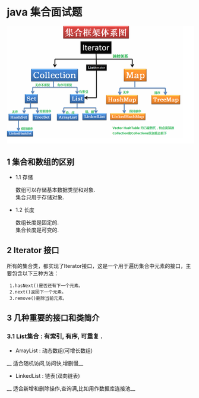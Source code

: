 
# java 集合面试题

![集合框架体系统](https://github.com/bigDataHell/Kangaroo-/blob/master/images/%E9%9B%86%E5%90%88%E6%A1%86%E6%9E%B6%E4%BD%93%E7%B3%BB%E5%9B%BE.png)

## 1 集合和数组的区别

  * 1.1  存储
  
      数组可以存储基本数据类型和对象.<br>
      集合只用于存储对象.
  * 1.2  长度
  
    数组长度是固定的.<br>
    集合长度是可变的.
    
## 2 Iterator 接口

 所有的集合类，都实现了Iterator接口，这是一个用于遍历集合中元素的接口，主要包含以下三种方法：
 
     1.hasNext()是否还有下一个元素。
     2.next()返回下一个元素。
     3.remove()删除当前元素。
     
     
 ## 3 几种重要的接口和类简介
 
 ### 3.1 List集合 : 有索引, 有序, 可重复 .
     
  * ArrayList : 动态数组(可增长数组)
    
 __ 适合随机访问,访问快,增删慢__
    
  * LinkedList : 链表(双向链表)
    
 __ 适合新增和删除操作,查询满,比如用作数据库连接池__
 
 

 
